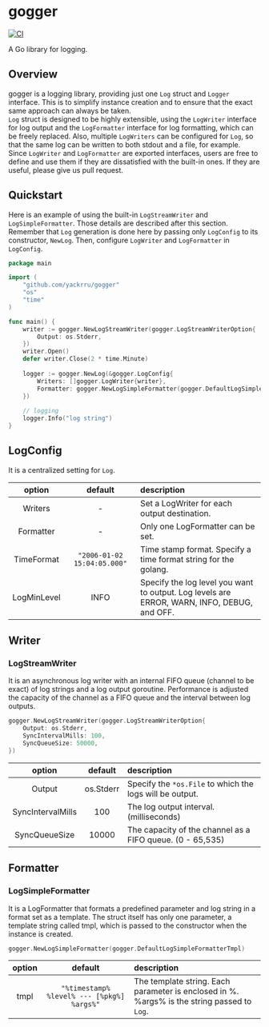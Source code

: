 # gogger

[![CI](https://github.com/yackrru/gogger/actions/workflows/ci.yml/badge.svg)](https://github.com/yackrru/gogger/actions/workflows/ci.yml)

A Go library for logging.

## Overview
gogger is a logging library, providing just one `Log` struct and `Logger` interface.
This is to simplify instance creation and to ensure that the exact same approach can always be taken.  
`Log` struct is designed to be highly extensible, using the `LogWriter` interface for log output
and the `LogFormatter` interface for log formatting, which can be freely replaced.
Also, multiple `LogWriters` can be configured for `Log`,
so that the same log can be written to both stdout and a file, for example.  
Since `LogWriter` and `LogFormatter` are exported interfaces,
users are free to define and use them if they are dissatisfied with the built-in ones.
If they are useful, please give us pull request.

## Quickstart
Here is an example of using the built-in `LogStreamWriter` and `LogSimpleFormatter`.
Those details are described after this section.  
Remember that `Log` generation is done here by passing only `LogConfig` to its constructor, `NewLog`.
Then, configure `LogWriter` and `LogFormatter` in `LogConfig`.

```go
package main

import (
	"github.com/yackrru/gogger"
	"os"
	"time"
)

func main() {
	writer := gogger.NewLogStreamWriter(gogger.LogStreamWriterOption{
		Output: os.Stderr,
	})
	writer.Open()
	defer writer.Close(2 * time.Minute)
	
	logger := gogger.NewLog(&gogger.LogConfig{
		Writers: []gogger.LogWriter{writer},
		Formatter: gogger.NewLogSimpleFormatter(gogger.DefaultLogSimpleFormatterTmpl),
	})
	
	// logging
	logger.Info("log string")
}
```

## LogConfig
It is a centralized setting for `Log`.

|   option    |          default          | description                                                     |
|:-----------:|:-------------------------:|:----------------------------------------------------------------|
|   Writers   |             -             | Set a LogWriter for each output destination.                    |
|  Formatter  |             -             | Only one LogFormatter can be set.                               |
| TimeFormat  | `"2006-01-02 15:04:05.000"` | Time stamp format. Specify a time format string for the golang. |
| LogMinLevel |           INFO            | Specify the log level you want to output. Log levels are ERROR, WARN, INFO, DEBUG, and OFF. |

## Writer

### LogStreamWriter
It is an asynchronous log writer with an internal FIFO queue (channel to be exact) of log strings and a log output goroutine.
Performance is adjusted the capacity of the channel as a FIFO queue and the interval between log outputs.

```go
gogger.NewLogStreamWriter(gogger.LogStreamWriterOption{
	Output: os.Stderr,
	SyncIntervalMills: 100,
	SyncQueueSize: 50000,
})
```

| option |  default  | description                                               |
|:------:|:---------:|:----------------------------------------------------------|
| Output | os.Stderr | Specify the `*os.File` to which the logs will be output.  |
|SyncIntervalMills|    100    | The log output interval. (milliseconds)                   |
|SyncQueueSize|   10000   | The capacity of the channel as a FIFO queue. (0 - 65,535) |

## Formatter

### LogSimpleFormatter
It is a LogFormatter that formats a predefined parameter and log string in a format set as a template.
The struct itself has only one parameter, a template string called tmpl, which is passed to the constructor when the instance is created.

```go
gogger.NewLogSimpleFormatter(gogger.DefaultLogSimpleFormatterTmpl)
```

| option |                  default                   | description                                            |
|:------:|:------------------------------------------:|:-------------------------------------------------------|
|  tmpl  | `"%timestamp%  %level% --- [%pkg%] %args%"`  | The template string. Each parameter is enclosed in %. %args% is the string passed to `Log`. |
